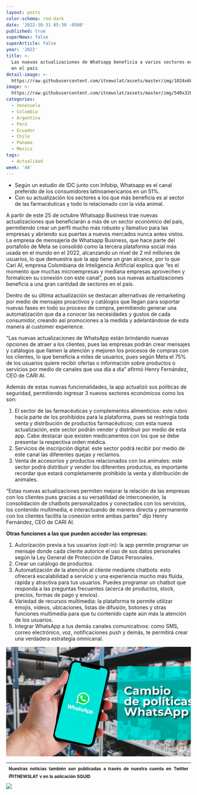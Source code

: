 ```yaml
---
layout: posts
color-schema: red-dark
date: '2022-10-31 05:30 -0500'
published: true
superNews: false
superArticle: false
year: '2022'
title: >-
  Las nuevas actualizaciones de Whatsapp beneficia a varios sectores económicos
  en el país
detail-image: >-
  https://raw.githubusercontent.com/itnewslat/assets/master/img/1024x680/politicas-whatsapp-g.jpg
image: >-
  https://raw.githubusercontent.com/itnewslat/assets/master/img/540x320/politicas-whatsapp-p.jpg
categories:
  - Venezuela
  - Colombia
  - Argentina
  - Perú
  - Ecuador
  - Chile
  - Panama
  - Mexico
tags:
  - Actualidad
week: '44'
---
```

- Según un estudio de IDC junto con Infobip, Whatsapp es el canal preferido de los consumidores latinoamericanos en un 51%.
- Con su actualización los sectores a los que más beneficia es al sector de las farmacéuticas y todo lo relacionado con la vida animal.

A partir de este 25 de octubre Whatsapp Business trae nuevas actualizaciones que beneficiarán a más de un sector económico del país, permitiendo crear un perfil mucho más robusto y llamativo para las empresas y abriendo sus puertas a nuevos mercados nunca antes vistos.
La empresa de mensajería de Whatsapp Business, que hace parte del portafolio de Meta se consolidó como la tercera plataforma social más usada en el mundo en el 2022, alcanzando un nivel de 2 mil millones de usuarios, lo que demuestra que la app tiene un gran alcance, por lo que Cari AI, empresa Colombiana de Inteligencia Artificial explica que “es el momento que muchas microempresas y mediana empresas  aprovechen y formalicen su conexión con este canal”, pues sus nuevas actualizaciones beneficia a una gran cantidad de sectores en el país.

Dentro de su última actualización se destacan alternativas de remarketing por medio de mensajes proactivos y catálogos que llegan para soportar nuevas fases en todo su proceso de compra, permitiendo generar una automatización que da a conocer las necesidades y gustos de cada consumidor, creando así promociones a la medida y adelantándose de esta manera al customer experience.

“Las nuevas actualizaciones de WhatsApp están brindando nuevas opciones de atraer a los clientes, pues las empresas podrán crear  mensajes y catálogos que llamen la atención y mejoren los procesos de compras con los clientes, lo que beneficia a miles de usuarios, pues según Meta el 75% de los usuarios quiere recibir ofertas o información sobre productos o servicios por medio de canales que usa día a día” afirmó Henry Fernández, CEO de CARI AI.

Además de estas nuevas funcionalidades, la app actualizó sus políticas de seguridad, permitiendo ingresar 3 nuevos sectores económicos como los son: 

1. El sector de las farmacéuticas y complementos alimenticios: este rubro hacía parte de los prohibidos para la plataforma, pues se restringía toda venta y distribución de productos farmacéuticos; con esta nueva actualización, este sector podrán vender y distribuir por medio de esta app. Cabe destacar que existen medicamentos con los que se debe presentar la respectiva orden médica.
2. Servicios de inscripción digital: este sector podrá recibir por medio de este canal las diferentes quejas y reclamos. 
3. Venta de accesorios y productos relacionados con los animales: este sector podrá distribuir y vender los diferentes productos, es importante recordar que estará completamente prohibido la venta y distribución de animales.

 
“Estas nuevas actualizaciones permiten mejorar la relación de las empresas con los clientes pues gracias a su versatilidad de interconexión, la consolidación de chatbots personalizados y conectados con los servicios, los contenido multimedia, e interactuando de manera directa y permanente con los clientes facilita la conexión entre ambas partes” dijo Henry Fernández, CEO de CARI AI.


**Otras funciones a las que pueden acceder las empresas:**

1.    Autorización previa a tus usuarios (opt-in): la app permite programar un mensaje donde cada cliente autorice el uso de sus datos personales según la Ley General de Protección de Datos Personales.
2.    Crear un catálogo de productos.
3.    Automatización de la atención al cliente mediante chatbots: esto ofrecerá escalabilidad a servicio y una experiencia mucho más fluida, rápida y atractiva para tus usuarios. Puedes programar un chatbot que responda a las preguntas frecuentes (acerca de productos, stock, precios, formas de pago y envíos).
4.    Variedad de recursos multimedia: la plataforma te permite utilizar emojis, videos, ubicaciones, listas de difusión, botones y otras funciones multimedia para que tu contenido capte aún más la atención de los usuarios.
5.    Integrar WhatsApp a tus demás canales comunicativos: como SMS, correo electrónico, voz, notificaciones push y demás, te permitirá crear una verdadera estrategia omnicanal.

![](https://raw.githubusercontent.com/itnewslat/assets/master/img/540x320/politicas-whatsapp-p.jpg)

<table style="height: 42px;" width="569">
<tbody>
<tr>
<td style="text-align: justify;"><sub><strong>Nuestras noticias también son publicadas a través de nuestra cuenta en Twitter <a href="https://twitter.com/itnewslat?lang=es">@ITNEWSLAT</a> y en la aplicación <a href="https://squidapp.co/en/">SQUID</a></strong></sub></td>
</tr>
</tbody>
</table>

<img src="https://tracker.metricool.com/c3po.jpg?hash=56f88a41e39ab42c063cc51676587a04"/>